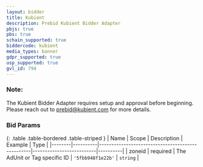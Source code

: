 ```yaml
---
layout: bidder
title: Kubient
description: Prebid Kubient Bidder Adapter
pbjs: true
pbs: true
schain_supported: true
biddercode: kubient
media_types: banner
gdpr_supported: true
usp_supported: true
gvl_id: 794
---
```


### Note:

The Kubient Bidder Adapter requires setup and approval before beginning. Please reach out to <prebid@kubient.com> for more details.

### Bid Params

{: .table .table-bordered .table-striped }
| Name   | Scope    | Description                                      | Example                  | Type     |
|--------|----------|--------------------------------------------------|--------------------------|----------|
| zoneid | required | The AdUnit or Tag specific ID                    | `'5fbb948f1e22b'`        | `string` |

